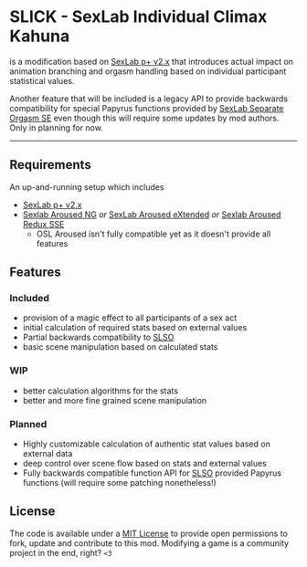 # **SLICK** - **S**ex**L**ab **I**ndividual **C**limax **K**ahuna
is a modification based on [SexLab p+ v2.x](https://discord.gg/mycaxFPSeV) that introduces actual impact on animation branching and orgasm handling based on individual participant statistical values.

Another feature that will be included is a legacy API to provide backwards compatibility for special Papyrus functions provided by [SexLab Separate Orgasm SE](https://www.loverslab.com/files/file/5929-sexlab-separate-orgasm-se/) even though this will require some updates by mod authors. Only in planning for now.

---
## Requirements
An up-and-running setup which includes
- [SexLab p+ v2.x](https://discord.gg/mycaxFPSeV)
- [Sexlab Aroused NG](https://www.loverslab.com/files/file/27713-alpha-sexlab-aroused-ng/) *or* [SexLab Aroused eXtended](https://www.loverslab.com/files/file/10461-sexlab-aroused-extended/) *or* [Sexlab Aroused Redux SSE](https://www.loverslab.com/files/file/5482-sexlab-aroused-redux-sse-version-29/)
  - OSL Aroused isn't fully compatible yet as it doesn't provide all features

## Features
### Included
- provision of a magic effect to all participants of a sex act
- initial calculation of required stats based on external values
- Partial backwards compatibility to [SLSO](https://www.loverslab.com/files/file/5929-sexlab-separate-orgasm-se/)
- basic scene manipulation based on calculated stats

### WIP
- better calculation algorithms for the stats
- better and more fine grained scene manipulation

### Planned
- Highly customizable calculation of authentic stat values based on external data
- deep control over scene flow based on stats and external values
- Fully backwards compatible function API for [SLSO](https://www.loverslab.com/files/file/5929-sexlab-separate-orgasm-se/) provided Papyrus functions (will require some patching nonetheless!)

## License
The code is available under a [MIT License](https://mit-license.org) to provide open permissions to fork, update and contribute to this mod. Modifying a game is a community project in the end, right? `<3`